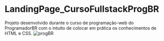 # LandingPage_CursoFullstackProgBR
 Projeto desenvolvido durante o curso de programação-web do ProgramadorBR com o intuito de colocar em prática os conhecimentos de HTML e CSS.
![progBR](https://user-images.githubusercontent.com/100590540/174196419-5630fb0f-afd4-4947-b054-507baee34f36.png)
